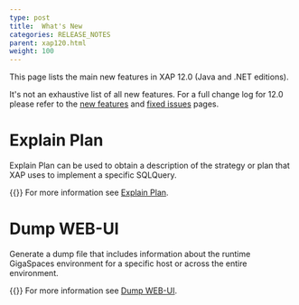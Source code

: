 ```yaml
---
type: post
title:  What's New
categories: RELEASE_NOTES
parent: xap120.html
weight: 100
---
```


This page lists the main new features in XAP 12.0 (Java and .NET editions).

It's not an exhaustive list of all new features. For a full change log for 12.0 please refer to the [new features](./120new-features.html) and [fixed issues](./120fixed-issues.html) pages.

 
# Explain Plan
 
Explain Plan can be used to obtain a description of the strategy or plan that XAP uses to implement a specific SQLQuery.
 
{{<infosign>}} For more information see [Explain Plan](/xap120/query-explainplan.html).


# Dump WEB-UI
 
Generate a dump file that includes information about the runtime GigaSpaces environment for a specific host or across the entire environment.
 
{{<infosign>}} For more information see [Dump WEB-UI](/xap120adm/web-management-dump.html).



 